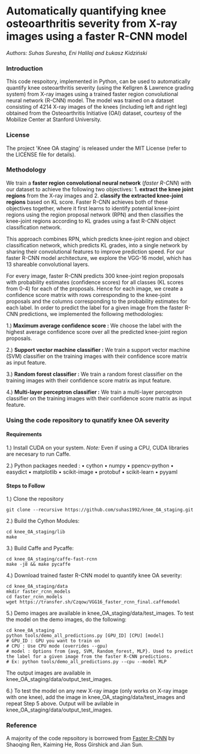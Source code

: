 # Automatically quantifying knee osteoarthritis severity from X-ray images using a faster R-CNN model #

*Authors: Suhas Suresha, Eni Halilaj and Łukasz Kidziński*
### Introduction

This code respoitory, implemented in Python, can be used to automatically quantify knee osteoarthritis severity (using the Kellgren & Lawrence grading system) from X-ray images using a trained faster region convolutional neural network (R-CNN) model. The model was trained on a dataset consisting of 4214 X-ray images of the knees (including left and right leg) obtained from the Osteoarthritis Initiative (OAI) dataset, courtesy of the Mobilize Center at Stanford University. 

### License

The project 'Knee OA staging' is released under the MIT License (refer to the LICENSE file for details).

### Methodology

We train a **faster region convolutional neural network** (*faster R-CNN*) with our dataset to achieve the following two objectives: 1. **extract the knee joint regions** from the X-ray images and 2. **classify the extracted knee-joint regions** based on KL score. Faster R-CNN achieves both of these objectives together, where it first learns to identify potential knee-joint regions using the region proposal network (RPN) and then classifies the knee-joint regions according to KL grades using a fast R-CNN object classification network.

This approach combines RPN, which predicts knee-joint region and object classification network, which predicts KL grades, into a single network by sharing their convolutional features to improve prediction speed. For our faster R-CNN model architecture, we explore the VGG-16 model, which has 13 shareable convolutional layers. 

For every image, faster R-CNN predicts 300 knee-joint region proposals with probability estimates (confidence scores) for all classes (KL scores from 0-4) for each of the proposals. Hence for each image, we create a confidence score matrix with rows corresponding to the knee-joint proposals and the columns corresponding to the probability estimates for each label. In order to predict the label for a given image from the faster R-CNN predictions, we implemented the following methodologies:

1.) **Maximum average confidence score :** We choose the label with the highest average confidence score over all the predicted knee-joint region proposals.

2.) **Support vector machine classifier :** We train a support vector machine (SVM) classifier on the training images with their confidence score matrix as input feature.

3.) **Random forest classifier :** We train a random forest classifier on the training images with their confidence score matrix as input feature. 

4.) **Multi-layer perceptron classifier :** We train a multi-layer perceptron classifier on the training images with their confidence score matrix as input feature. 

### Using the code repository to qunatify knee OA severity 

#### Requirements
1.) Install CUDA on your system. *Note:* Even if using a CPU, CUDA libraries are necesary to run Caffe.  

2.) Python packages needed : 
      •	cython 
      •	numpy
      •	ppencv-python
      •	easydict
      •	matplotlib
      •	scikit-image
      •	protobuf
      •	scikit-learn 
      •	pyyaml

#### Steps to Follow
1.) Clone the repository
```Shell
git clone --recursive https://github.com/suhas1992/knee_OA_staging.git
```
2.) Build the Cython Modules: 
```Shell
cd knee_OA_staging/lib
make
```

3.) Build Caffe and Pycaffe:
```Shell
cd knee_OA_staging/caffe-fast-rcnn
make -j8 && make pycaffe
```

4.) Download trained faster R-CNN model to quantify knee OA severity:
```Shell
cd knee_OA_staging/data
mkdir faster_rcnn_models
cd faster_rcnn_models
wget https://transfer.sh/Czqow/VGG16_faster_rcnn_final.caffemodel
```

5.) Demo images are available in knee_OA_staging/data/test_images. To test the model on the demo images, do the following:
```Shell
cd knee_OA_staging
python tools/demo_all_predictions.py [GPU_ID] [CPU] [model] 
# GPU_ID : GPU you want to train on
# CPU : Use CPU mode (overrides --gpu)
# model : Options from {avg, SVM, Random_forest, MLP}. Used to predict the label for a given image from the faster R-CNN predictions. 
# Ex: python tools/demo_all_predictions.py --cpu --model MLP 
```
The output images are available in knee_OA_staging/data/output_test_images.

6.) To test the model on any new X-ray image (only works on X-ray image with one knee), add the image in knee_OA_staging/data/test_images and repeat Step 5 above. Output will be avilable in knee_OA_staging/data/output_test_images. 

###  Reference

A majority of the code repsoitory is borrowed from [Faster R-CNN](https://github.com/rbgirshick/py-faster-rcnn) by Shaoqing Ren, Kaiming He, Ross Girshick and Jian Sun. 
